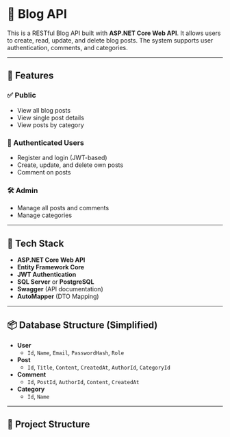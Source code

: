 # 📝 Blog API

This is a RESTful Blog API built with **ASP.NET Core Web API**. It allows users to create, read, update, and delete blog posts. The system supports user authentication, comments, and categories.

---

## 🚀 Features

### ✅ Public
- View all blog posts
- View single post details
- View posts by category

### 🔐 Authenticated Users
- Register and login (JWT-based)
- Create, update, and delete own posts
- Comment on posts

### 🛠 Admin
- Manage all posts and comments
- Manage categories

---

## 🧱 Tech Stack

- **ASP.NET Core Web API**
- **Entity Framework Core**
- **JWT Authentication**
- **SQL Server** or **PostgreSQL**
- **Swagger** (API documentation)
- **AutoMapper** (DTO Mapping)

---

## 📦 Database Structure (Simplified)

- **User**
  - `Id`, `Name`, `Email`, `PasswordHash`, `Role`
- **Post**
  - `Id`, `Title`, `Content`, `CreatedAt`, `AuthorId`, `CategoryId`
- **Comment**
  - `Id`, `PostId`, `AuthorId`, `Content`, `CreatedAt`
- **Category**
  - `Id`, `Name`

---

## 📂 Project Structure


